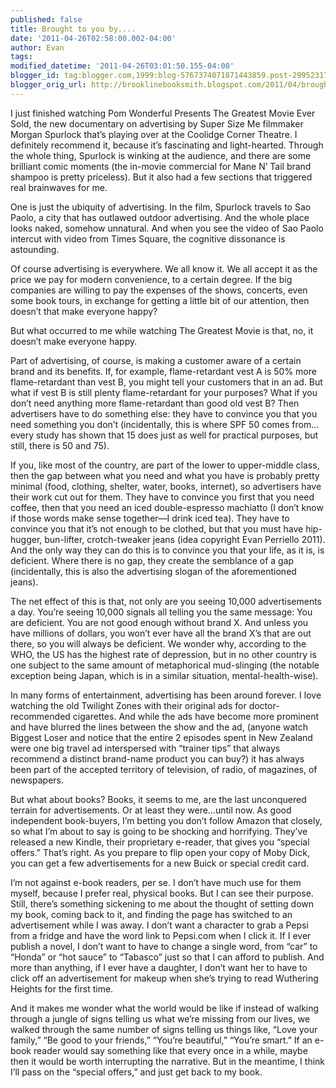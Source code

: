 ```yaml
---
published: false
title: Brought to you by....
date: '2011-04-26T02:58:00.002-04:00'
author: Evan
tags: 
modified_datetime: '2011-04-26T03:01:50.155-04:00'
blogger_id: tag:blogger.com,1999:blog-5767374071871443859.post-2995231742115887427
blogger_orig_url: http://brooklinebooksmith.blogspot.com/2011/04/brought-to-you-by.html
---
```


<p class="MsoNormal">I just finished watching Pom Wonderful Presents The Greatest Movie Ever Sold, the new documentary on advertising by Super Size Me filmmaker Morgan Spurlock that’s playing over at the Coolidge Corner Theatre. I definitely recommend it, because it’s fascinating and light-hearted. Through the whole thing, Spurlock is winking at the audience, and there are some brilliant comic moments (the in-movie commercial for Mane N’ Tail brand shampoo is pretty priceless). But it also had a few sections that triggered real brainwaves for me.</p>  <p class="MsoNormal">One is just the ubiquity of advertising. In the film, Spurlock travels to Sao Paolo, a city that has outlawed outdoor advertising. And the whole place looks naked, somehow unnatural. And when you see the video of Sao Paolo intercut with video from Times Square, the cognitive dissonance is astounding.</p><p class="MsoNormal">Of course advertising is everywhere. We all know it. We all accept it as the price we pay for modern convenience, to a certain degree. If the big companies are willing to pay the expenses of the shows, concerts, even some book tours, in exchange for getting a little bit of our attention, then doesn’t that make everyone happy?</p>  <p class="MsoNormal">But what occurred to me while watching The Greatest Movie is that, no, it doesn’t make everyone happy.</p><p class="MsoNormal">Part of advertising, of course, is making a customer aware of a certain brand and its benefits. If, for example, flame-retardant vest A is 50% more flame-retardant than vest B, you might tell your customers that in an ad. But what if vest B is still plenty flame-retardant for your purposes? What if you don’t need anything more flame-retardant than good old vest B? Then advertisers have to do something else: they have to convince you that you need something you don’t (incidentally, this is where SPF 50 comes from…every study has shown that 15 does just as well for practical purposes, but still, there is 50 and 75).</p>  <p class="MsoNormal">If you, like most of the country, are part of the lower to upper-middle class, then the gap between what you need and what you have is probably pretty minimal (food, clothing, shelter, water, books, internet), so advertisers have their work cut out for them. They have to convince you first that you need coffee, then that you need an iced double-espresso machiatto (I don’t know if those words make sense together—I drink iced tea). They have to convince you that it’s not enough to be clothed, but that you must have hip-hugger, bun-lifter, crotch-tweaker jeans (idea copyright Evan Perriello 2011). And the only way they can do this is to convince you that your life, as it is, is deficient. Where there is no gap, they create the semblance of a gap (incidentally, this is also the advertising slogan of the aforementioned jeans).</p>  <p class="MsoNormal">The net effect of this is that, not only are you seeing 10,000 advertisements a day. You’re seeing 10,000 signals all telling you the same message: You are deficient. You are not good enough without brand X. And unless you have millions of dollars, you won’t ever have all the brand X’s that are out there, so you will always be deficient. We wonder why, according to the WHO, the US has the highest rate of depression, but in no other country is one subject to the same amount of metaphorical mud-slinging (the notable exception being Japan, which is in a similar situation, mental-health-wise).</p>  <p class="MsoNormal">In many forms of entertainment, advertising has been around forever. I love watching the old Twilight Zones with their original ads for doctor-recommended cigarettes. And while the ads have become more prominent and have blurred the lines between the show and the ad, (anyone watch Biggest Loser and notice that the entire 2 episodes spent in New Zealand were one big travel ad interspersed with “trainer tips” that always recommend a distinct brand-name product you can buy?) it has always been part of the accepted territory of television, of radio, of magazines, of newspapers.</p>  <p class="MsoNormal">But what about books? Books, it seems to me, are the last unconquered terrain for advertisements. Or at least they were…until now. As good independent book-buyers, I’m betting you don’t follow Amazon that closely, so what I’m about to say is going to be shocking and horrifying. They’ve released a new Kindle, their proprietary e-reader, that gives you “special offers.” That’s right. As you prepare to flip open your copy of Moby Dick, you can get a few advertisements for a new Buick or special credit card.</p>  <p class="MsoNormal">I’m not against e-book readers, per se. I don’t have much use for them myself, because I prefer real, physical books. But I can see their purpose. Still, there’s something sickening to me about the thought of setting down my book, coming back to it, and finding the page has switched to an advertisement while I was away. I don’t want a character to grab a Pepsi from a fridge and have the word link to Pepsi.com when I click it. If I ever publish a novel, I don’t want to have to change a single word, from “car” to “Honda” or “hot sauce” to “Tabasco” just so that I can afford to publish. And more than anything, if I ever have a daughter, I don’t want her to have to click off an advertisement for makeup when she’s trying to read Wuthering Heights for the first time.</p>  <p class="MsoNormal">And it makes me wonder what the world would be like if instead of walking through a jungle of signs telling us what we’re missing from our lives, we walked through the same number of signs telling us things like, “Love your family,” “Be good to your friends,” “You’re beautiful,” “You’re smart.” If an e-book reader would say something like that every once in a while, maybe then it would be worth interrupting the narrative. But in the meantime, I think I’ll pass on the “special offers,” and just get back to my book.</p>